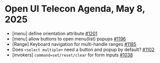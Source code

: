 Open UI Telecon Agenda, May 8, 2025
===================================

 * [menu] define orientation attribute [#1201](https://github.com/openui/open-ui/issues/1201)
 * [menu] allow buttons to open menu(list) popups [#1196](https://github.com/openui/open-ui/issues/1196)
 * [Range] Keyboard navigation for multi-handle ranges [#1185](https://github.com/openui/open-ui/issues/1185)
 * Does `<select multiple>` need a button and popup by default? [#1102](https://github.com/openui/open-ui/issues/1102)
 * [invokers] `command=set/reset/clear` for form inputs [#1038](https://github.com/openui/open-ui/issues/1038)



